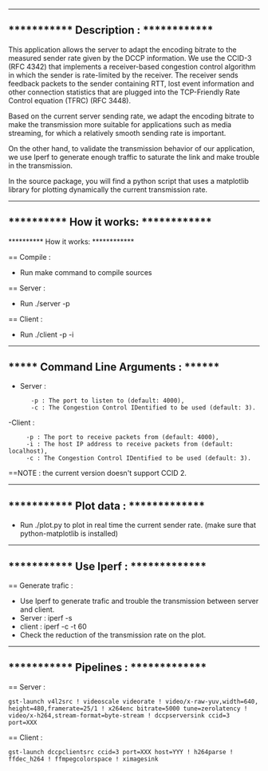 ---------------------------------------
*********** Description :  ************
---------------------------------------

This application allows the server to adapt the encoding bitrate 
to the measured sender rate given by the DCCP information. 
We use the CCID-3 (RFC 4342) that implements a receiver-based 
congestion control algorithm in which the sender is rate-limited 
by the receiver. The receiver sends feedback packets to the sender 
containing RTT, lost event information and other connection 
statistics that are plugged into the TCP-Friendly Rate Control 
equation (TFRC) (RFC 3448). 

Based on the current server sending rate, we adapt the encoding 
bitrate to make the transmission more suitable for applications 
such as media streaming, for which a relatively smooth sending 
rate is important.

On the other hand, to validate the transmission behavior of our 
application, we use Iperf to generate enough traffic to saturate 
the link and make trouble in the transmission.

In the source package, you will find a python script that uses a 
matplotlib library for plotting dynamically the current 
transmission rate.

---------------------------------------
**********  How it works:  ************
---------------------------------------
********** How it works: ************

== Compile :

-  Run make command to compile sources

== Server :

- Run ./server -p <port>

== Client : 

- Run ./client -p <port> -i <Server IP address>
 

---------------------------------------
*****  Command Line Arguments :  ******
---------------------------------------

- Server :

		 -p : The port to listen to (default: 4000),
		 -c : The Congestion Control IDentified to be used (default: 3).
-Client :

		 -p : The port to receive packets from (default: 4000),
		 -i : The host IP address to receive packets from (default: localhost),
		 -c : The Congestion Control IDentified to be used (default: 3).

==NOTE : the current version doesn't support CCID 2.



---------------------------------------
***********  Plot data :  *************
---------------------------------------

- Run ./plot.py to plot in real time the current sender rate.
(make sure that python-matplotlib is installed)

---------------------------------------
***********  Use Iperf :  *************
---------------------------------------

== Generate trafic :

- Use Iperf to generate trafic and trouble the transmission between server and client.
- Server : iperf -s
- client : iperf -c <Server IP address> -t 60
- Check the reduction of the transmission rate on the plot.

---------------------------------------
***********  Pipelines :  *************
---------------------------------------

== Server :

	gst-launch v4l2src ! videoscale videorate ! video/x-raw-yuv,width=640, height=480,framerate=25/1 ! x264enc bitrate=5000 tune=zerolatency ! video/x-h264,stream-format=byte-stream ! dccpserversink ccid=3 port=XXX

== Client :

	gst-launch dccpclientsrc ccid=3 port=XXX host=YYY ! h264parse ! ffdec_h264 ! ffmpegcolorspace ! ximagesink










